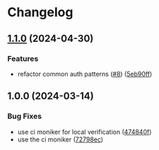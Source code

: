 # Changelog

## [1.1.0](https://github.com/entur/gha-meta/compare/v1.0.0...v1.1.0) (2024-04-30)


### Features

* refactor common auth patterns ([#8](https://github.com/entur/gha-meta/issues/8)) ([5eb90ff](https://github.com/entur/gha-meta/commit/5eb90fffb08de1b8cff73f248050c39200f425b7))


## 1.0.0 (2024-03-14)


### Bug Fixes

* use ci moniker for local verification ([474840f](https://github.com/entur/gha-meta/commit/474840f37d75e888bcd60dbbae1ba22057f8aa51))
* use the ci moniker ([72798ec](https://github.com/entur/gha-meta/commit/72798eccb61cef5f07f0bff552ead3dd51f3cd72))
